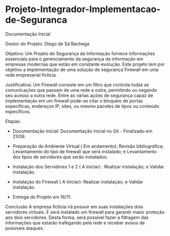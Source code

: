 # Projeto-Integrador-Implementacao-de-Seguranca
Documentação Inicial

Gestor do Projeto:
Diego de Sá Bachega

Objetivo:
Um Projeto de Segurança da Informação fornece informações essenciais para o gerenciamento da segurança da informação em empresas modernas que estão em constante evolução. Este projeto tem por objetivo a implementação de uma solução de segurança Firewall em uma rede empresarial fictícia.
 
Justificativa:
Um Firewall consiste em um filtro que controla todas as comunicações que passam de uma rede a outra, permitindo ou negando seu acesso a outra rede. Entre as várias ações de segurança capaz de implementação em um firewall pode-se citar o bloqueio de portas específicas, endereços IP, sites, ou mesmo pacotes de tipos ou conteúdo específicos.
  
Etapas:
- Documentação Inicial: Documentação inicial no Git - Finalizado em 21/09.
 
- Preparação do Ambiente Virtual ( Em andamento):	Revisão bibliográfica; Levantamento do tipo de firewall que será instalado; e Levantamento dos tipos de servidores que serão instalados.
  
- Instalação dos Servidores 1 e 2 ( A Iniciar) : Realizar instalação; e Validar instalação.
  
- Instalação do Firewall ( A Iniciar): Realizar instalação; e Validar instalação.
  
- Entrega do Projeto em 16/11.
 
Conclusão 
A empresa fictícia irá possuir em suas instalações dois servidores virtuais. E será instalado um firewall para garantir maior proteção aos dois servidores. Desta forma, será possível fazer a filtragem das informações que estarão trafegando pela rede e receber avisos de possíveis ataques.
